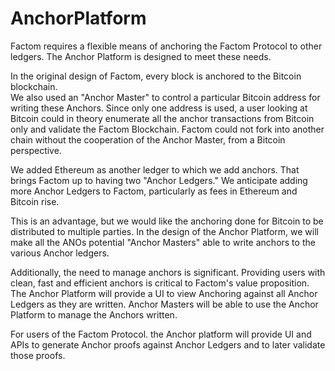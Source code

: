 # AnchorPlatform
Factom requires a flexible means of anchoring the Factom Protocol to other ledgers.
The Anchor Platform is designed to meet these needs.  

In the original design of Factom, every block is anchored to the Bitcoin blockchain.  
We also used an "Anchor Master" to control a particular Bitcoin address for writing these
Anchors.  Since only one address is used, a user looking at Bitcoin could in theory
enumerate all the anchor transactions from Bitcoin only and validate the Factom 
Blockchain.  Factom could not fork into another chain without the cooperation of the
Anchor Master, from a Bitcoin perspective.

We added Ethereum as another ledger to which we add anchors. That brings Factom up to 
having two "Anchor Ledgers."  We anticipate adding more Anchor Ledgers to Factom, 
particularly as fees in Ethereum and Bitcoin rise.

This is an advantage, but we would like the anchoring done for Bitcoin to be distributed
to multiple parties.  In the design of the Anchor Platform, we will make all the 
ANOs potential "Anchor Masters" able to write anchors to the various Anchor ledgers.

Additionally, the need to manage anchors is significant. Providing users with clean, 
fast and efficient anchors is critical to Factom's value proposition. The Anchor
Platform will provide a UI to view Anchoring against all Anchor Ledgers as they
are written.  Anchor Masters will be able to use the Anchor Platform to manage
the Anchors written.

For users of the Factom Protocol. the Anchor platform will provide UI and APIs
to generate Anchor proofs against Anchor Ledgers and to later validate those proofs.
